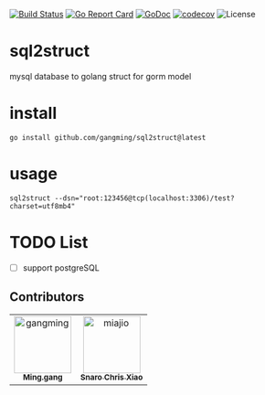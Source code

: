 [![Build Status](https://travis-ci.org/gangming/sql2struct.svg?branch=main)](https://travis-ci.org/gangming/sql2struct)
[![Go Report Card](https://goreportcard.com/badge/github.com/gangming/sql2struct)](https://goreportcard.com/report/github.com/gangming/sql2struct)
[![GoDoc](https://godoc.org/github.com/gangming/sql2struct?status.svg)](https://godoc.org/github.com/gangming/sql2struct)
[![codecov](https://codecov.io/gh/gangming/sql2struct/branch/main/graph/badge.svg)](https://codecov.io/gh/gangming/sql2struct)
![License](https://img.shields.io/badge/license-GPL-blue.svg)
# sql2struct
mysql database to golang struct for gorm model

# install
```shell
go install github.com/gangming/sql2struct@latest
```



# usage
```shell
sql2struct --dsn="root:123456@tcp(localhost:3306)/test?charset=utf8mb4"
```

# TODO List
- [ ] support postgreSQL

## Contributors

<!-- readme: contributors -start -->
<table>
<tr>
    <td align="center">
        <a href="https://github.com/gangming">
            <img src="https://avatars.githubusercontent.com/u/15102743?v=4" width="100;" alt="gangming"/>
            <br />
            <sub><b>Ming.gang</b></sub>
        </a>
    </td>
    <td align="center">
        <a href="https://github.com/miajio">
            <img src="https://avatars.githubusercontent.com/u/22339709?v=4" width="100;" alt="miajio"/>
            <br />
            <sub><b>Snaro Chris Xiao</b></sub>
        </a>
    </td></tr>
</table>
<!-- readme: contributors -end -->
